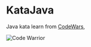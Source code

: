 # KataJava

Java kata learn from [CodeWars](https://www.codewars.com/), 

![Code Warrior](https://www.codewars.com/users/shuweide/badges/large)
